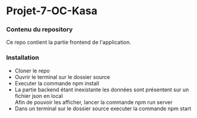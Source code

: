 # Projet-7-OC-Kasa
### Contenu du repository

Ce repo contient la partie frontend de l'application.

### Installation

* Cloner le repo
* Ouvrir le terminal sur le dossier source
* Executer la commande npm install
* La partie backend étant inexistante les données sont présentent sur un fichier json en local  
Afin de pouvoir les afficher, lancer la commande npm run server
* Dans un terminal sur le dossier source executer la commande npm start
